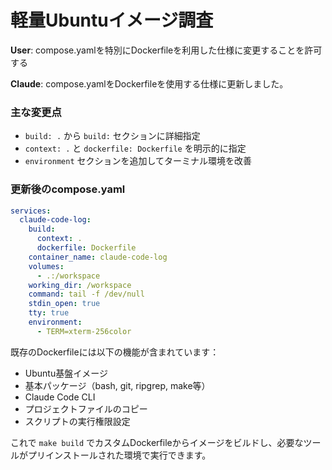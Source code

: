 # 軽量Ubuntuイメージ調査

**User**:
compose.yamlを特別にDockerfileを利用した仕様に変更することを許可する

**Claude**:
compose.yamlをDockerfileを使用する仕様に更新しました。

### 主な変更点
- `build: .` から `build:` セクションに詳細指定
- `context: .` と `dockerfile: Dockerfile` を明示的に指定
- `environment` セクションを追加してターミナル環境を改善

### 更新後のcompose.yaml
```yaml
services:
  claude-code-log:
    build:
      context: .
      dockerfile: Dockerfile
    container_name: claude-code-log
    volumes:
      - .:/workspace
    working_dir: /workspace
    command: tail -f /dev/null
    stdin_open: true
    tty: true
    environment:
      - TERM=xterm-256color
```

既存のDockerfileには以下の機能が含まれています：
- Ubuntu基盤イメージ
- 基本パッケージ（bash, git, ripgrep, make等）
- Claude Code CLI
- プロジェクトファイルのコピー
- スクリプトの実行権限設定

これで `make build` でカスタムDockerfileからイメージをビルドし、必要なツールがプリインストールされた環境で実行できます。

